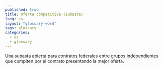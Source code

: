 ```yaml
---
published: true
title: Oferta competitiva (subasta)
lang: es
layout: "glossary-word"
tags: glossary
categories:
  - es
  - glossary
---
```


Una subasta abierta para contratos federales entre grupos independientes que compiten por el contrato presentando la mejor oferta.
